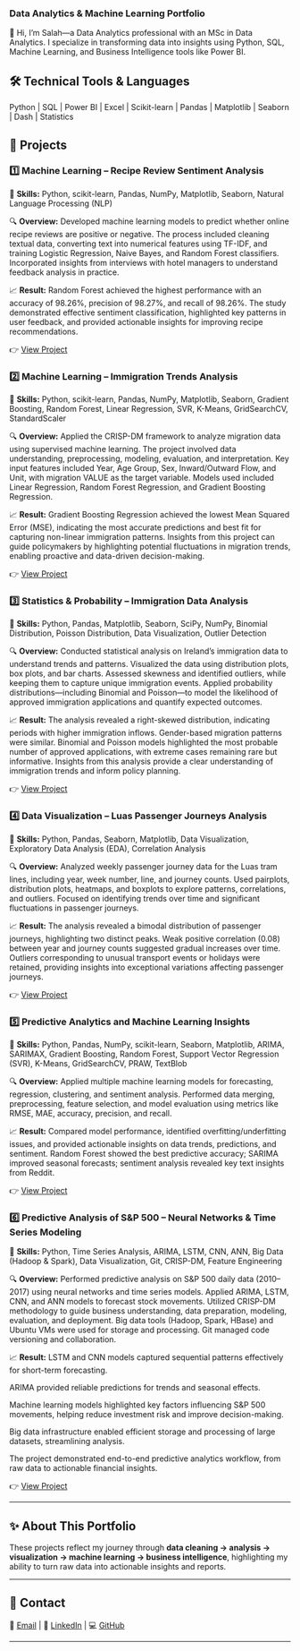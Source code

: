 
### Data Analytics & Machine Learning Portfolio

👋 Hi, I’m Salah—a Data Analytics professional with an MSc in Data Analytics. I specialize in transforming data into insights using Python, SQL, Machine Learning, and Business Intelligence tools like Power BI.

## 🛠 Technical Tools & Languages
Python | SQL | Power BI | Excel | Scikit-learn | Pandas | Matplotlib | Seaborn | Dash | Statistics


## 🔹 Projects

### 1️⃣ Machine Learning – Recipe Review Sentiment Analysis

📌 **Skills:** Python, scikit-learn, Pandas, NumPy, Matplotlib, Seaborn, Natural Language Processing (NLP)

🔍 **Overview:** Developed machine learning models to predict whether online recipe reviews are positive or negative. The process included cleaning textual data, converting text into numerical features using TF-IDF, and training Logistic Regression, Naive Bayes, and Random Forest classifiers. Incorporated insights from interviews with hotel managers to understand feedback analysis in practice.

📈 **Result:** Random Forest achieved the highest performance with an accuracy of 98.26%, precision of 98.27%, and recall of 98.26%. The study demonstrated effective sentiment classification, highlighted key patterns in user feedback, and provided actionable insights for improving recipe recommendations.

👉  [View Project](https://colab.research.google.com/drive/12ZWXfzEpGIOCg3jKHxfQnxy2vgHsFUYz)


### 2️⃣ Machine Learning – Immigration Trends Analysis

📌 **Skills:** Python, scikit-learn, Pandas, NumPy, Matplotlib, Seaborn, Gradient Boosting, Random Forest, Linear Regression, SVR, K-Means, GridSearchCV, StandardScaler

🔍 **Overview:** Applied the CRISP-DM framework to analyze migration data using supervised machine learning. The project involved data understanding, preprocessing, modeling, evaluation, and interpretation. Key input features included Year, Age Group, Sex, Inward/Outward Flow, and Unit, with migration VALUE as the target variable. Models used included Linear Regression, Random Forest Regression, and Gradient Boosting Regression.

📈 **Result:** Gradient Boosting Regression achieved the lowest Mean Squared Error (MSE), indicating the most accurate predictions and best fit for capturing non-linear immigration patterns. Insights from this project can guide policymakers by highlighting potential fluctuations in migration trends, enabling proactive and data-driven decision-making.

👉 [View Project](https://colab.research.google.com/drive/1N1IY3akjGTTJjBG-Z5q1MXLEv6cJDEEp)


### 3️⃣ Statistics & Probability – Immigration Data Analysis

📌 **Skills:** Python, Pandas, Matplotlib, Seaborn, SciPy, NumPy, Binomial Distribution, Poisson Distribution, Data Visualization, Outlier Detection

🔍 **Overview:** Conducted statistical analysis on Ireland’s immigration data to understand trends and patterns. Visualized the data using distribution plots, box plots, and bar charts. Assessed skewness and identified outliers, while keeping them to capture unique immigration events. Applied probability distributions—including Binomial and Poisson—to model the likelihood of approved immigration applications and quantify expected outcomes.

📈 **Result:** The analysis revealed a right-skewed distribution, indicating periods with higher immigration inflows. Gender-based migration patterns were similar. Binomial and Poisson models highlighted the most probable number of approved applications, with extreme cases remaining rare but informative. Insights from this analysis provide a clear understanding of immigration trends and inform policy planning.

👉 [View Project](https://colab.research.google.com/drive/1E75nrQOf0C73kEJlL7MWiWB_mU7kEOdA)


### 4️⃣ Data Visualization – Luas Passenger Journeys Analysis

📌 **Skills:** Python, Pandas, Seaborn, Matplotlib, Data Visualization, Exploratory Data Analysis (EDA), Correlation Analysis

🔍 **Overview:** Analyzed weekly passenger journey data for the Luas tram lines, including year, week number, line, and journey counts. Used pairplots, distribution plots, heatmaps, and boxplots to explore patterns, correlations, and outliers. Focused on identifying trends over time and significant fluctuations in passenger journeys.

📈 **Result:** The analysis revealed a bimodal distribution of passenger journeys, highlighting two distinct peaks. Weak positive correlation (0.08) between year and journey counts suggested gradual increases over time. Outliers corresponding to unusual transport events or holidays were retained, providing insights into exceptional variations affecting passenger journeys.

👉 [View Project](https://colab.research.google.com/drive/1XkW8bCykkI_q8kQjX8p_ObdM43OGYZ_y)


### 5️⃣ Predictive Analytics and Machine Learning Insights

📌 **Skills:** Python, Pandas, NumPy, scikit-learn, Seaborn, Matplotlib, ARIMA, SARIMAX, Gradient Boosting, Random Forest, Support Vector Regression (SVR), K-Means, GridSearchCV, PRAW, TextBlob

🔍 **Overview:** Applied multiple machine learning models for forecasting, regression, clustering, and sentiment analysis. Performed data merging, preprocessing, feature selection, and model evaluation using metrics like RMSE, MAE, accuracy, precision, and recall.

📈 **Result:** Compared model performance, identified overfitting/underfitting issues, and provided actionable insights on data trends, predictions, and sentiment. Random Forest showed the best predictive accuracy; SARIMA improved seasonal forecasts; sentiment analysis revealed key text insights from Reddit.

👉 [View Project](https://colab.research.google.com/drive/1_DlYWFTFwfgyvYR5VhJpcTWtfIbP8qoe)


### 6️⃣ Predictive Analysis of S&P 500 – Neural Networks & Time Series Modeling

📌 **Skills:** Python, Time Series Analysis, ARIMA, LSTM, CNN, ANN, Big Data (Hadoop & Spark), Data Visualization, Git, CRISP-DM, Feature Engineering

🔍 **Overview:** Performed predictive analysis on S&P 500 daily data (2010–2017) using neural networks and time series models. Applied ARIMA, LSTM, CNN, and ANN models to forecast stock movements. Utilized CRISP-DM methodology to guide business understanding, data preparation, modeling, evaluation, and deployment. Big data tools (Hadoop, Spark, HBase) and Ubuntu VMs were used for storage and processing. Git managed code versioning and collaboration.


📈 **Result:** LSTM and CNN models captured sequential patterns effectively for short-term forecasting.

ARIMA provided reliable predictions for trends and seasonal effects.

Machine learning models highlighted key factors influencing S&P 500 movements, helping reduce investment risk and improve decision-making.

Big data infrastructure enabled efficient storage and processing of large datasets, streamlining analysis.

The project demonstrated end-to-end predictive analytics workflow, from raw data to actionable financial insights.

👉 [View Project](https://colab.research.google.com/drive/1a97adVHGVFmy46aXisEfIDT5f48EmPp_)


---

## ✨ About This Portfolio

These projects reflect my journey through **data cleaning → analysis → visualization → machine learning → business intelligence**, highlighting my ability to turn raw data into actionable insights and reports.

---

## 🔹 Contact

📧 [Email](dublinsalah1@gmail.com ) | 🔗 [LinkedIn](https://www.linkedin.com/in/salah-agnir/) | 💻 [GitHub](github.com/salahagnir)

---



